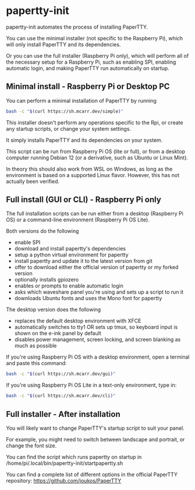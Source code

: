 # papertty-init

papertty-init automates the process of installing PaperTTY.

You can use the minimal installer (not specific to the Raspberry Pi), which will only install PaperTTY and its dependencies.

Or you can use the full installer (Raspberry Pi only), which will perform all of the necessary setup for a Raspberry Pi, such as enabling SPI, enabling automatic login, and making PaperTTY run automatically on startup.


## Minimal install - Raspberry Pi or Desktop PC

You can perform a minimal installation of PaperTTY by running

```bash
bash -c "$(curl https://sh.mcarr.dev/simple)"
```

This installer doesn't perform any operations specific to the Rpi, or create any startup scripts, or change your system settings.

It simply installs PaperTTY and its dependencies on your system.

This script can be run from Raspberry Pi OS (lite or full), or from a desktop computer running Debian 12 (or a derivative, such as Ubuntu or Linux Mint).

In theory this should also work from WSL on Windows, as long as the environment is based on a supported Linux flavor. However, this has not actually been verified.


## Full install (GUI or CLI) - Raspberry Pi only

The full installation scripts can be run either from a desktop (Raspberry Pi OS) or a command-line environment (Raspberry Pi OS Lite).

Both versions do the following
- enable SPI
- download and install papertty's dependencies
- setup a python virtual environment for papertty
- install papertty and update it to the latest version from git
- offer to download either the official version of papertty or my forked version
- optionally installs gpiozero
- enables or prompts to enable automatic login
- asks which waveshare panel you're using and sets up a script to run it
- downloads Ubuntu fonts and uses the Mono font for papertty

The desktop version does the following
- replaces the default desktop environment with XFCE
- automatically switches to tty1 OR sets up tmux, so keyboard input is shown on the e-ink panel by default
- disables power management, screen locking, and screen blanking as much as possible



If you're using Raspberry Pi OS with a desktop environment, open a terminal and paste this command:

```bash
bash -c "$(curl https://sh.mcarr.dev/gui)"
```

If you're using Raspberry Pi OS Lite in a text-only environment, type in:

```bash
bash -c "$(curl https://sh.mcarr.dev/cli)"
```

## Full installer - After installation

You will likely want to change PaperTTY's startup script to suit your panel.

For example, you might need to switch between landscape and portrait, or change the font size.

You can find the script which runs papertty on startup in /home/pi/.local/bin/papertty-init/startpapertty.sh

You can find a complete list of different options in the official PaperTTY repository: https://github.com/joukos/PaperTTY
